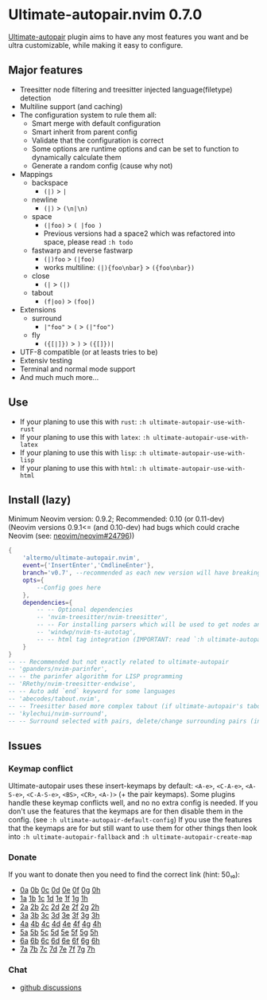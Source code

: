 # Ultimate-autopair.nvim 0.7.0
[Ultimate-autopair](https://github.com/altermo/ultimate-autopair.nvim) plugin aims to have any most features you want and be ultra customizable, while making it easy to configure.
## Major features
+ Treesitter node filtering and treesitter injected language(filetype) detection
+ Multiline support (and caching)
+ The configuration system to rule them all:
    + Smart merge with default configuration
    + Smart inherit from parent config
    + Validate that the configuration is correct
    + Some options are runtime options and can be set to function to dynamically calculate them
    + Generate a random config (cause why not)
+ Mappings
    + backspace
        + `(|)` > `|`
    + newline
        + `(|)` > `(\n|\n)`
    + space
        + `(|foo)` > `( |foo )`
        +  Previous versions had a space2 which was refactored into space, please read `:h todo`
    + fastwarp and reverse fastwarp
        + `(|)foo` > `(|foo)`
        + works multiline: `(|){foo\nbar}` > `({foo\nbar})`
    + close
        + `(|` > `(|)`
    + tabout
        + `(f|oo)` > `(foo|)`
+ Extensions
    + surround
        + `|"foo"` > `(` > `(|"foo")`
    + fly
        + `({[|]})` > `)` > `({[]})|`
+ UTF-8 compatible (or at leasts tries to be)
+ Extensiv testing
+ Terminal and normal mode support
+ And much much more...
## Use
+ If your planing to use this with `rust`: `:h ultimate-autopair-use-with-rust`
+ If your planing to use this with `latex`: `:h ultimate-autopair-use-with-latex`
+ If your planing to use this with `lisp`: `:h ultimate-autopair-use-with-lisp`
+ If your planing to use this with `html`: `:h ultimate-autopair-use-with-html`
## Install (lazy)
Minimum Neovim version: 0.9.2; Recommended: 0.10 (or 0.11-dev)\
(Neovim versions 0.9.1<= (and 0.10-dev) had bugs which could crache Neovim (see: [neovim/neovim#24796](https://github.com/neovim/neovim/pull/24796)))
```lua
{
    'altermo/ultimate-autopair.nvim',
    event={'InsertEnter','CmdlineEnter'},
    branch='v0.7', --recommended as each new version will have breaking changes
    opts={
        --Config goes here
    },
    dependencies={
        -- -- Optional dependencies
        -- 'nvim-treesitter/nvim-treesitter',
        -- -- For installing parsers which will be used to get nodes and injected filetypes
        -- 'windwp/nvim-ts-autotag',
        -- -- html tag integration (IMPORTANT: read `:h ultimate-autopair-use-with-html`)
    }
}
-- -- Recommended but not exactly related to ultimate-autopair
-- 'gpanders/nvim-parinfer',
-- -- the parinfer algorithm for LISP programming
-- 'RRethy/nvim-treesitter-endwise',
-- -- Auto add `end` keyword for some languages
-- 'abecodes/tabout.nvim',
-- -- Treesitter based more complex tabout (if ultimate-autopair's tabout is not good enough)
-- 'kylechui/nvim-surround',
-- -- Surround selected with pairs, delete/change surrounding pairs (in normal/visual mode)
```
## Issues
### Keymap conflict
Ultimate-autopair uses these insert-keymaps by default: `<A-e>`, `<C-A-e>`, `<A-S-e>`, `<C-A-S-e>`, `<BS>`, `<CR>`, `<A-)>` (+ the pair keymaps).
Some plugins handle these keymap conflicts well, and no no extra config is needed.
If you don't use the features that the keymaps are for then disable them in the config. (see `:h ultimate-autopair-default-config`)
If you use the features that the keymaps are for but still want to use them for other things then look into `:h ultimate-autopair-fallback` and `:h ultimate-autopair-create-map`

### Donate
If you want to donate then you need to find the correct link (hint: 50₁₀):
* [0a]() [0b]() [0c]() [0d]() [0e]() [0f]() [0g]() [0h]()
* [1a]() [1b]() [1c]() [1d]() [1e]() [1f]() [1g]() [1h]()
* [2a]() [2b]() [2c]() [2d]() [2e]() [2f]() [2g]() [2h]()
* [3a]() [3b]() [3c]() [3d]() [3e]() [3f]() [3g]() [3h]()
* [4a]() [4b]() [4c]() [4d]() [4e]() [4f]() [4g]() [4h]()
* [5a]() [5b]() [5c]() [5d]() [5e]() [5f]() [5g]() [5h]()
* [6a]() [6b](https://www.buymeacoffee.com/altermo) [6c]() [6d]() [6e]() [6f]() [6g]() [6h]()
* [7a]() [7b]() [7c]() [7d]() [7e]() [7f]() [7g]() [7h]()
### Chat
+ [github discussions](https://github.com/altermo/ultimate-autopair.nvim/discussions)
<!-- + [matrix](https://matrix.to/#/#ultimate-autopair.nvim:matrix.org)-->
